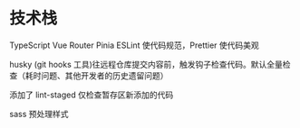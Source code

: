 # 技术栈
TypeScript
Vue Router
Pinia
ESLint 使代码规范，Prettier 使代码美观

husky (git hooks 工具)往远程仓库提交内容前，触发钩子检查代码。默认全量检查（耗时问题、其他开发者的历史遗留问题）

添加了 lint-staged 仅检查暂存区新添加的代码

sass 预处理样式